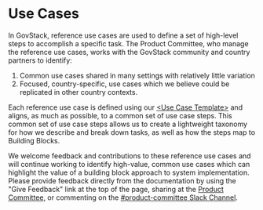 # Use Cases

In GovStack, reference use cases are used to define a set of high-level steps to accomplish a specific task. The Product Committee, who manage the reference use cases, works with the GovStack community and country partners to identify:

1. Common use cases shared in many settings with relatively little variation
2. Focused, country-specific, use cases which we believe could be replicated in other country contexts.

Each reference use case is defined using our [\<Use Case Template>](less-than-use-case-template-greater-than.md) and aligns, as much as possible, to a common set of use case steps. This common set of use case steps allows us to create a lightweight taxonomy for how we describe and break down tasks, as well as how the steps map to Building Blocks.

We welcome feedback and contributions to these reference use cases and will continue working to identify high-value, common use cases which can highlight the value of a building block approach to system implementation. Please provide feedback directly from the documentation by using the "Give Feedback" link at the top of the page, sharing at the [Product Committee](https://govstack-global.atlassian.net/wiki/spaces/GH/pages/35389443/Product+Committee), or commenting on the [#product-committee Slack Channel](https://govstack.slack.com/archives/C041133MVHU).
